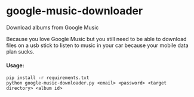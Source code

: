 # google-music-downloader
Download albums from Google Music

Because you love Google Music but you still need to be able to download files on a usb stick to listen to music in your car because your mobile data plan sucks.

#### Usage:
```
pip install -r requirements.txt
python google-music-downloader.py <email> <password> <target directory> <album id>
```

